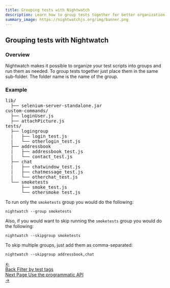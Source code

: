 ```yaml
---
title: Grouping tests with Nightwatch
description: Learn how to group tests together for better organization of the test suite.
summary_image: https://nightwatchjs.org/img/banner.png
---
```


<div class="page-header"><h2>Grouping tests with Nightwatch</h2></div>

### Overview
Nightwatch makes it possible to organize your test scripts into groups and run them as needed. To group tests together just place them in the same sub-folder. The folder name is the name of the group.

### Example
<pre>
lib/
  ├── selenium-server-standalone.jar
custom-commands/
  ├── loginUser.js
  ├── attachPicture.js
tests/
  ├── logingroup
  |   ├── login_test.js
  |   └── otherlogin_test.js
  ├── addressbook
  |   ├── addressbook_test.js
  |   └── contact_test.js
  ├── chat
  |   ├── chatwindow_test.js
  |   ├── chatmessage_test.js
  |   └── otherchat_test.js
  └── smoketests
      ├── smoke_test.js
      └── othersmoke_test.js
</pre>

To run only the `smoketests` group you would do the following:

<pre><code class="language-bash">nightwatch --group smoketests</code></pre>

Also, if you would want to skip running the `smoketests` group you would do the following:

<pre><code class="language-bash">nightwatch --skipgroup smoketests</code></pre>

To skip multiple groups, just add them as comma-separated:

<pre><code class="language-bash">nightwatch --skipgroup addressbook,chat</code></pre>

 <div class="doc-pagination pt-40">
  <div class="previous">
    <a href="https://nightwatchjs.org/guide/running-tests/filtering-by-test-tags.html">
      <span>←</span>
        <div class="d-flex flex-column">
          <span class="smallT">Back</span>
          <span class="bigT">Filter by test tags</span>
        </div>
    </a>
  </div>
  <div class="next">
    <a href="https://nightwatchjs.org/guide/running-tests/programmatic-api.html">
        <div class="d-flex flex-column">
          <span class="smallT">Next Page</span>
          <span class="bigT">Use the programmatic API</span>
        </div>
        <span>→</span>
    </a>
  </div>
</div>

